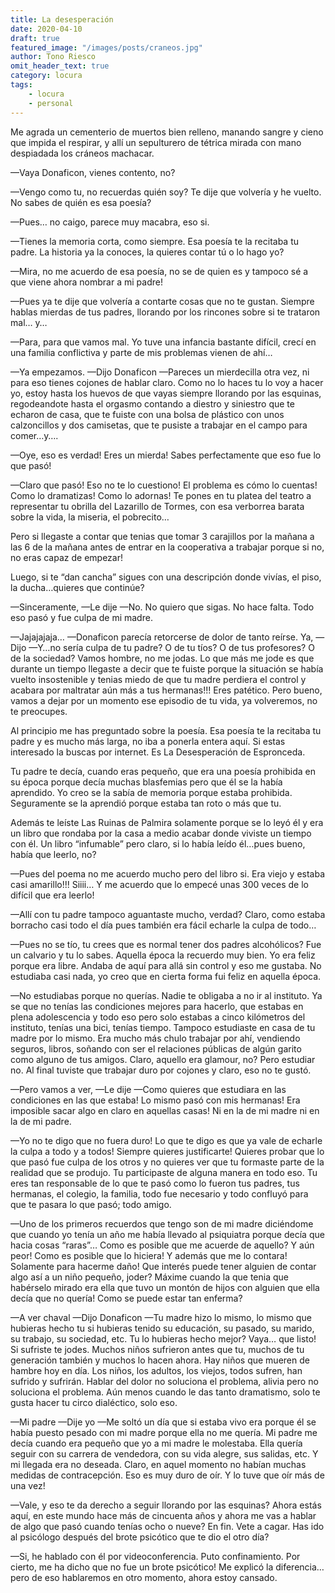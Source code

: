 ```yaml
---
title: La desesperación
date: 2020-04-10
draft: true
featured_image: "/images/posts/craneos.jpg"
author: Tono Riesco
omit_header_text: true
category: locura
tags:
    - locura
    - personal
---
```


Me agrada un cementerio de muertos bien relleno, manando sangre y cieno que impida el respirar, y allí un sepulturero de tétrica mirada con mano despiadada los cráneos machacar.

—Vaya Donaficon, vienes contento, no?

—Vengo como tu, no recuerdas quién soy? Te dije que volvería y he vuelto. No sabes de quién es esa poesía?

—Pues… no caigo, parece muy macabra, eso si.

—Tienes la memoria corta, como siempre. Esa poesía te la recitaba tu padre. La historia ya la conoces, la quieres contar tú o lo hago yo?

—Mira, no me acuerdo de esa poesía, no se de quien es y tampoco sé a que viene ahora nombrar a mi padre!

—Pues ya te dije que volvería a contarte cosas que no te gustan. Siempre hablas mierdas de tus padres, llorando por los rincones sobre si te trataron mal… y…

—Para, para que vamos mal. Yo tuve una infancia bastante difícil, crecí en una familia conflictiva y parte de mis problemas vienen de ahí…

—Ya empezamos. —Dijo Donaficon —Pareces un mierdecilla otra vez, ni para eso tienes cojones de hablar claro. Como no lo haces tu lo voy a hacer yo, estoy hasta los huevos de que vayas siempre llorando por las esquinas, regodeandote hasta el orgasmo contando a diestro y siniestro que te echaron de casa, que te fuiste con una bolsa de plástico con unos calzoncillos y dos camisetas, que te pusiste a trabajar en el campo para comer…y….

—Oye, eso es verdad! Eres un mierda! Sabes perfectamente que eso fue lo que pasó!

—Claro que pasó! Eso no te lo cuestiono! El problema es cómo lo cuentas! Como lo dramatizas! Como lo adornas! Te pones en tu platea del teatro a representar tu obrilla del Lazarillo de Tormes, con esa verborrea barata sobre la vida, la miseria, el pobrecito…

Pero si llegaste a contar que tenias que tomar 3 carajillos por la mañana a las 6 de la mañana antes de entrar en la cooperativa a trabajar porque si no, no eras capaz de empezar!

Luego, si te “dan cancha” sigues con una descripción donde vivías, el piso, la ducha…quieres que continúe?

—Sinceramente, —Le dije —No. No quiero que sigas. No hace falta. Todo eso pasó y fue culpa de mi madre.

—Jajajajaja… —Donaficon parecía retorcerse de dolor de tanto reírse. Ya, —Dijo —Y…no sería culpa de tu padre? O de tu tíos? O de tus profesores? O de la sociedad? Vamos hombre, no me jodas. Lo que más me jode es que durante un tiempo llegaste a decir que te fuiste porque la situación se había vuelto insostenible y tenias miedo de que tu madre perdiera el control y acabara por maltratar aún más a tus hermanas!!! Eres patético. Pero bueno, vamos a dejar por un momento ese episodio de tu vida, ya volveremos, no te preocupes.

Al principio me has preguntado sobre la poesía. Esa poesía te la recitaba tu padre y es mucho más larga, no iba a ponerla entera aquí. Si estas interesado la buscas por internet. Es La Desesperación de Espronceda.

Tu padre te decía, cuando eras pequeño, que era una poesía prohibida en su época porque decía muchas blasfemias pero que él se la había aprendido. Yo creo se la sabía de memoria porque estaba prohibida. Seguramente se la aprendió porque estaba tan roto o más que tu.

Además te leíste Las Ruinas de Palmira solamente porque se lo leyó él y era un libro que rondaba por la casa a medio acabar donde viviste un tiempo con él. Un libro “infumable” pero claro, si lo había leído él…pues bueno, había que leerlo, no?

—Pues del poema no me acuerdo mucho pero del libro si. Era viejo y estaba casi amarillo!!! Siiii… Y me acuerdo que lo empecé unas 300 veces de lo difícil que era leerlo!

—Allí con tu padre tampoco aguantaste mucho, verdad? Claro, como estaba borracho casi todo el día pues también era fácil echarle la culpa de todo…

—Pues no se tío, tu crees que es normal tener dos padres alcohólicos? Fue un calvario y tu lo sabes. Aquella época la recuerdo muy bien. Yo era feliz porque era libre. Andaba de aquí para allá sin control y eso me gustaba. No estudiaba casi nada, yo creo que en cierta forma fui feliz en aquella época.

—No estudiabas porque no querías. Nadie te obligaba a no ir al instituto. Ya se que no tenías las condiciones mejores para hacerlo, que estabas en plena adolescencia y todo eso pero solo estabas a cinco kilómetros del instituto, tenías una bici, tenías tiempo. Tampoco estudiaste en casa de tu madre por lo mismo. Era mucho más chulo trabajar por ahí, vendiendo seguros, libros, soñando con ser el relaciones públicas de algún garito como alguno de tus amigos. Claro, aquello era glamour, no? Pero estudiar no. Al final tuviste que trabajar duro por cojones y claro, eso no te gustó.

—Pero vamos a ver, —Le dije —Como quieres que estudiara en las condiciones en las que estaba! Lo mismo pasó con mis hermanas! Era imposible sacar algo en claro en aquellas casas! Ni en la de mi madre ni en la de mi padre.

—Yo no te digo que no fuera duro! Lo que te digo es que ya vale de echarle la culpa a todo y a todos! Siempre quieres justificarte! Quieres probar que lo que pasó fue culpa de los otros y no quieres ver que tu formaste parte de la realidad que se produjo. Tu participaste de alguna manera en todo eso. Tu eres tan responsable de lo que te pasó como lo fueron tus padres, tus hermanas, el colegio, la familia, todo fue necesario y todo confluyó para que te pasara lo que pasó; todo amigo.

—Uno de los primeros recuerdos que tengo son de mi madre diciéndome que cuando yo tenía un año me había llevado al psiquiatra porque decía que hacia cosas “raras”… Como es posible que me acuerde de aquello? Y aún peor! Como es posible que lo hiciera! Y además que me lo contara! Solamente para hacerme daño! Que interés puede tener alguien de contar algo así a un niño pequeño, joder? Máxime cuando la que tenia que habérselo mirado era ella que tuvo un montón de hijos con alguien que ella decía que no quería! Como se puede estar tan enferma?

—A ver chaval —Dijo Donaficon —Tu madre hizo lo mismo, lo mismo que hubieras hecho tu si hubieras tenido su educación, su pasado, su marido, su trabajo, su sociedad, etc. Tu lo hubieras hecho mejor? Vaya… que listo! Si sufriste te jodes. Muchos niños sufrieron antes que tu, muchos de tu generación también y muchos lo hacen ahora. Hay niños que mueren de hambre hoy en día. Los niños, los adultos, los viejos, todos sufren, han sufrido y sufrirán. Hablar del dolor no soluciona el problema, alivia pero no soluciona el problema. Aún menos cuando le das tanto dramatismo, solo te gusta hacer tu circo dialéctico, solo eso.

—Mi padre —Dije yo —Me soltó un día que si estaba vivo era porque él se había puesto pesado con mi madre porque ella no me quería. Mi padre me decía cuando era pequeño que yo a mi madre le molestaba. Ella quería seguir con su carrera de vendedora, con su vida alegre, sus salidas, etc. Y mi llegada era no deseada. Claro, en aquel momento no habían muchas medidas de contracepción. Eso es muy duro de oír. Y lo tuve que oír más de una vez!

—Vale, y eso te da derecho a seguir llorando por las esquinas? Ahora estás aquí, en este mundo hace más de cincuenta años y ahora me vas a hablar de algo que pasó cuando tenías ocho o nueve? En fin. Vete a cagar. Has ido al psicólogo después del brote psicótico que te dio el otro día?

—Si, he hablado con él por videoconferencia. Puto confinamiento. Por cierto, me ha dicho que no fue un brote psicótico! Me explicó la diferencia… pero de eso hablaremos en otro momento, ahora estoy cansado.
